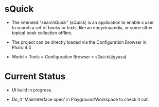 # sQuick

- The intended “searchQuick” (sQuick) is an application to enable a user to search a set of books or texts, like an encyclopaedia, or some other topical book collection offline.

- The project can be directly loaded via the Configuration Browser in Pharo 4.0

- World > Tools > Configuration Browser > sQuick(jigyasa)


# Current Status

- UI build in progress.

- Do_It 'MainInterface open' in Playground/Workspace to check it out.



